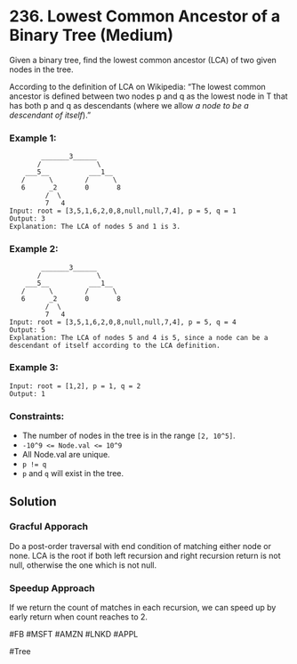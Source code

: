 # 236. Lowest Common Ancestor of a Binary Tree (Medium)

Given a binary tree, find the lowest common ancestor (LCA) of two given nodes in the tree.

According to the definition of LCA on Wikipedia: “The lowest common ancestor is defined between two nodes p and q as the lowest node in T that has both p and q as descendants (where we allow _a node to be a descendant of itself_).”

### Example 1:

```
        _______3______
       /              \
    ___5__          ___1__
   /      \        /      \
   6      _2       0       8
         /  \
         7   4
Input: root = [3,5,1,6,2,0,8,null,null,7,4], p = 5, q = 1
Output: 3
Explanation: The LCA of nodes 5 and 1 is 3.
```

### Example 2:

```
        _______3______
       /              \
    ___5__          ___1__
   /      \        /      \
   6      _2       0       8
         /  \
         7   4
Input: root = [3,5,1,6,2,0,8,null,null,7,4], p = 5, q = 4
Output: 5
Explanation: The LCA of nodes 5 and 4 is 5, since a node can be a descendant of itself according to the LCA definition.
```

### Example 3:

```
Input: root = [1,2], p = 1, q = 2
Output: 1
```

### Constraints:

- The number of nodes in the tree is in the range `[2, 10^5]`.
- `-10^9 <= Node.val <= 10^9`
- All Node.val are unique.
- `p != q`
- `p` and `q` will exist in the tree.

## Solution

### Gracful Apporach

Do a post-order traversal with end condition of matching either node or none. LCA is the root if both left recursion and right recursion return is not null, otherwise the one which is not null.

### Speedup Approach

If we return the count of matches in each recursion, we can speed up by early return when count reaches to 2.

#FB #MSFT #AMZN #LNKD #APPL

#Tree
